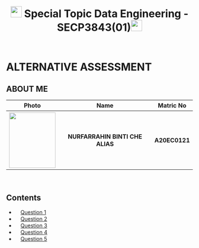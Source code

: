 
<h1 align="center"> <img src="https://github.com/drshahizan/SECP3843/blob/main/submission/FarrahinUtm/star.gif" width="30px" height="30px"/> Special Topic Data Engineering - SECP3843(01)<img src="https://github.com/drshahizan/SECP3843/blob/main/submission/FarrahinUtm/star.gif" width="30px" height="30px"/><br></br>
</h1>

# ALTERNATIVE ASSESSMENT
## ABOUT ME 
<p align="center">
<table align="center">
  <tr>
    <th>Photo</th>
    <th>Name</th>
    <th>Matric No</th>
  </tr>
    <tr>
      <th> <img src="https://github.com/drshahizan/SECP3843/blob/main/submission/FarrahinUtm/photo_2023-06-18_11-38-17.jpg" width="125px" height="150px"/></th>
    <th>NURFARRAHIN BINTI CHE ALIAS </th>
    <th>A20EC0121</th>
  </tr>
  </table>
</p>
<br>

## Contents 

- <img src="https://github.com/drshahizan/SECP3843/blob/main/submission/FarrahinUtm/image/heart2.gif" width="15px" height="15px"/>[Question 1 ](https://github.com/drshahizan/SECP3843/tree/main/submission/FarrahinUtm/Question%201)
- <img src="https://github.com/drshahizan/SECP3843/blob/main/submission/FarrahinUtm/image/heart2.gif" width="15px" height="15px"/>[Question 2 ](https://github.com/drshahizan/SECP3843/tree/main/submission/FarrahinUtm/Question2)
- <img src="https://github.com/drshahizan/SECP3843/blob/main/submission/FarrahinUtm/image/heart2.gif" width="15px" height="15px"/>[Question 3 ](https://github.com/drshahizan/SECP3843/tree/main/submission/FarrahinUtm/Question%203)
- <img src="https://github.com/drshahizan/SECP3843/blob/main/submission/FarrahinUtm/image/heart2.gif" width="15px" height="15px"/>[Question 4 ](https://github.com/drshahizan/SECP3843/tree/main/submission/FarrahinUtm/Question%204)
- <img src="https://github.com/drshahizan/SECP3843/blob/main/submission/FarrahinUtm/image/heart2.gif" width="15px" height="15px"/>[Question 5 ](https://github.com/drshahizan/SECP3843/tree/main/submission/FarrahinUtm/Question%205)
